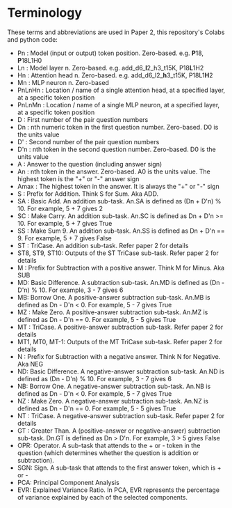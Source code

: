 # Terminology

These terms and abbreviations are used in Paper 2, this repository's Colabs and python code:

- Pn : Model (input or output) token position. Zero-based. e.g. **P**18, **P**18L1H0
- Ln : Model layer n. Zero-based. e.g. add_d6_**l**2_h3_t15K, P18**L**1H2
- Hn : Attention head n. Zero-based. e.g. add_d6_l2_**h**3_t15K, P18L1**H**2
- Mn : MLP neuron n. Zero-based
- PnLnHn : Location / name of a single attention head, at a specified layer, at a specific token position
- PnLnMn : Location / name of a single MLP neuron, at a specified layer, at a specific token position
- D : First number of the pair question numbers
- Dn : nth numeric token in the first question number. Zero-based. D0 is the units value
- D' : Second number of the pair question numbers
- D'n : nth token in the second question number. Zero-based. D0 is the units value
- A : Answer to the question (including answer sign)
- An : nth token in the answer. Zero-based. A0 is the units value. The highest token is the "+" or "-" answer sign
- Amax : The highest token in the answer. It is always the "+" or "-" sign
- S : Prefix for Addition. Think S for Sum. Aka ADD.
- SA : Basic Add. An addition sub-task. An.SA is defined as (Dn + D'n) % 10. For example, 5 + 7 gives 2
- SC : Make Carry. An addition sub-task. An.SC is defined as Dn + D'n >= 10. For example, 5 + 7 gives True
- SS : Make Sum 9. An addition sub-task. An.SS is defined as Dn + D'n == 9. For example, 5 + 7 gives False
- ST : TriCase. An addition sub-task. Refer paper 2 for details
- ST8, ST9, ST10: Outputs of the ST TriCase sub-task. Refer paper 2 for details
- M : Prefix for Subtraction with a positive answer. Think M for Minus. Aka SUB
- MD: Basic Difference. A subtraction sub-task. An.MD is defined as (Dn - D'n) % 10. For example, 3 - 7 gives 6
- MB: Borrow One. A positive-answer subtraction sub-task. An.MB is defined as Dn - D'n < 0. For example, 5 - 7 gives True
- MZ : Make Zero. A positive-answer subtraction sub-task. An.MZ is defined as Dn - D'n == 0. For example, 5 - 5 gives True
- MT : TriCase. A positive-answer subtraction sub-task. Refer paper 2 for details
- MT1, MT0, MT-1: Outputs of the MT TriCase sub-task. Refer paper 2 for details
- N : Prefix for Subtraction with a negative answer. Think N for Negative. Aka NEG
- ND: Basic Difference. A negative-answer subtraction sub-task. An.ND is defined as (Dn - D'n) % 10. For example, 3 - 7 gives 6
- NB: Borrow One. A negative-answer subtraction sub-task. An.NB is defined as Dn - D'n < 0. For example, 5 - 7 gives True
- NZ : Make Zero. A negative-answer subtraction sub-task. An.NZ is defined as Dn - D'n == 0. For example, 5 - 5 gives True
- NT : TriCase. A negative-answer subtraction sub-task. Refer paper 2 for details
- GT : Greater Than. A (positive-answer or negative-answer) subtraction sub-task. Dn.GT is defined as Dn > D'n. For example, 3 > 5 gives False
- OPR: Operator. A sub-task that attends to the + or - token in the question (which determines whether the question is addition or subtraction).
- SGN: Sign. A sub-task that attends to the first answer token, which is + or -
- PCA: Principal Component Analysis
- EVR: Explained Variance Ratio. In PCA, EVR represents the percentage of variance explained by each of the selected components.
